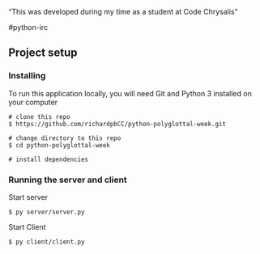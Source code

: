 “This was developed during my time as a student at Code Chrysalis” 

#python-irc

## Project setup

### Installing
To run this application locally, you will need Git and Python 3 installed on your computer

```
# clone this repo
$ https://github.com/richardpbCC/python-polyglottal-week.git

# change directory to this repo
$ cd python-polyglottal-week

# install dependencies

```

### Running the server and client
Start server
```
$ py server/server.py 
```      

Start Client
```
$ py client/client.py  

